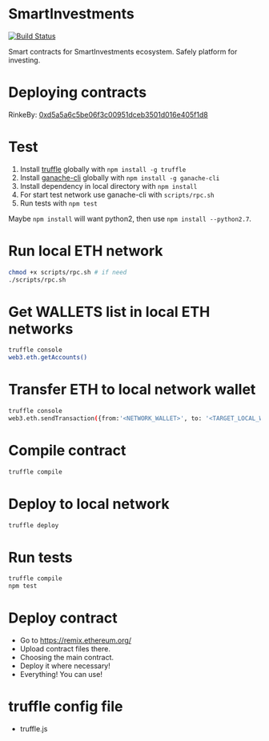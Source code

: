 # SmartInvestments

[![Build Status](https://travis-ci.org/SmartInvestments/SmartInvestmentsETH.svg)](https://travis-ci.org/SmartInvestments/SmartInvestmentsETH)

Smart contracts for SmartInvestments ecosystem.
Safely platform for investing.

# Deploying contracts

RinkeBy: [0xd5a5a6c5be06f3c00951dceb3501d016e405f1d8](https://rinkeby.etherscan.io/address/0xad9e03d79062c6af96ff77cb00f77400cbe5b766)

# Test
1. Install [truffle](http://truffleframework.com) globally with `npm install -g truffle`
2. Install [ganache-cli](https://github.com/trufflesuite/ganache-cli) globally with `npm install -g ganache-cli`
3. Install dependency in local directory with `npm install`
4. For start test network use ganache-cli with `scripts/rpc.sh`
5. Run tests with `npm test`

Maybe `npm install` will want python2, then use `npm install --python2.7`.

# Run local ETH network
```bash
chmod +x scripts/rpc.sh # if need
./scripts/rpc.sh
```

# Get WALLETS list in local ETH networks
```bash
truffle console
web3.eth.getAccounts()
```

# Transfer ETH to local network wallet
```bash
truffle console
web3.eth.sendTransaction({from:'<NETWORK_WALLET>', to: '<TARGET_LOCAL_WALLET>', value: web3.utils.toWei('100', 'ether')})
```

# Compile contract
```bash
truffle compile
```

# Deploy to local network
```bash
truffle deploy
```

# Run tests
```bash
truffle compile
npm test
```

# Deploy contract
- Go to https://remix.ethereum.org/
- Upload contract files there.
- Choosing the main contract.
- Deploy it where necessary!
- Everything! You can use!

# truffle config file
- truffle.js
